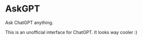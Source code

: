 # AskGPT
Ask ChatGPT anything.

This is an unofficial interface for ChatGPT. It looks way cooler :)
